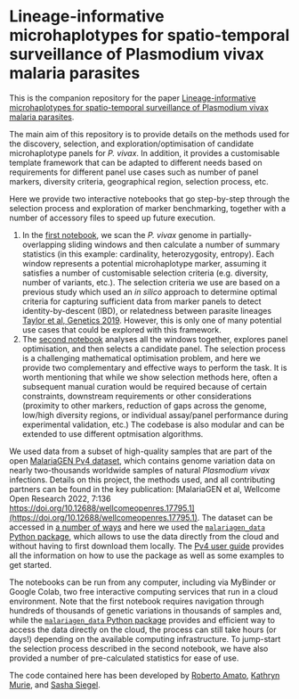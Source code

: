 # Lineage-informative microhaplotypes for spatio-temporal surveillance of Plasmodium vivax malaria parasites

This is the companion repository for the paper [Lineage-informative microhaplotypes for spatio-temporal surveillance of Plasmodium vivax malaria parasites](https://www.medrxiv.org/content/10.1101/2023.03.13.23287179v1).

The main aim of this repository is to provide details on the methods used for the discovery, selection, and exploration/optimisation of candidate microhaplotype panels for _P. vivax_. In addition, it provides a customisable template framework that can be adapted to different needs based on requirements for different panel use cases such as number of panel markers, diversity criteria, geographical region, selection process, etc.

Here we provide two interactive notebooks that go step-by-step through the selection process and exploration of marker benchmarking, together with a number of accessory files to speed up future execution. 
1. In the [first notebook](windows.ipynb), we scan the _P. vivax_ genome in partially-overlapping sliding windows and then calculate a number of summary statistics (in this example: cardinality, heterozygosity, entropy). Each window represents a potential microhaplotype marker, assuming it satisfies a number of customisable selection criteria (e.g. diversity, number of variants, etc.). The selection criteria we use are based on a previous study which used an _in silico_ approach to determine optimal criteria for capturing sufficient data from marker panels to detect identity-by-descent (IBD), or relatedness between parasite lineages [Taylor et al, Genetics 2019](10.1534/genetics.119.302120). However, this is only one of many potential use cases that could be explored with this framework. 
1. The [second notebook](selection.ipynb) analyses all the windows together, explores panel optimisation, and then selects a candidate panel. The selection process is a challenging mathematical optimisation problem, and here we provide two complementary and effective ways to perform the task. It is worth mentioning that while we show selection methods here, often a subsequent manual curation would be required because of certain constraints, downstream requirements or other considerations (proximity to other markers, reduction of gaps across the genome, low/high diversity regions, or individual assay/panel performance during experimental validation, etc.) The codebase is also modular and can be extended to use different optmisation algorithms.

We used data from a subset of high-quality samples that are part of the open [MalariaGEN Pv4 dataset](https://www.malariagen.net/resource/30), which contains genome variation data on nearly two-thousands worldwide samples of natural _Plasmodium vivax_ infections. Details on this project, the methods used, and all contributing partners can be found in the key publication: [MalariaGEN et al, Wellcome Open Research 2022, 7:136 https://doi.org/10.12688/wellcomeopenres.17795.1](https://doi.org/10.12688/wellcomeopenres.17795.1). The dataset can be accessed in [a number of ways](https://new_malariagen.staging.sanger.ac.uk/resource/30/) and here we used the [`malariagen_data` Python package](https://github.com/malariagen/malariagen-data-python), which allows to use the data directly from the cloud and without having to first download them locally. The [Pv4 user guide](https://malariagen.github.io/parasite-data/pv4/Data_access.html) provides all the information on how to use the package as well as some examples to get started.

The notebooks can be run from any computer, including via MyBinder or Google Colab, two free interactive computing services that run in a cloud environment. Note that the first notebook requires navigation through hundreds of thousands of genetic variations in thousands of samples and, while the [`malariagen_data` Python package](https://github.com/malariagen/malariagen-data-python) provides and efficient way to access the data directly on the cloud, the process can still take hours (or days!) depending on the available computing infrastructure. To jump-start the selection process described in the second notebook, we have also provided a number of pre-calculated statistics for ease of use.

The code contained here has been developed by [Roberto Amato](https://github.com/roamato), [Kathryn Murie](https://github.com/kathryn1995), and [Sasha Siegel](https://github.com/svsiegel).